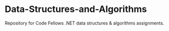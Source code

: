 # Data-Structures-and-Algorithms
Repository for Code Fellows .NET data structures &amp; algorithms assignments.
